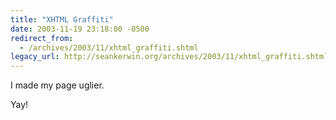 ```yaml
---
title: "XHTML Graffiti"
date: 2003-11-19 23:18:00 -0500
redirect_from:
  - /archives/2003/11/xhtml_graffiti.shtml
legacy_url: http://seankerwin.org/archives/2003/11/xhtml_graffiti.shtml
---
```

I made my page uglier.

Yay!
